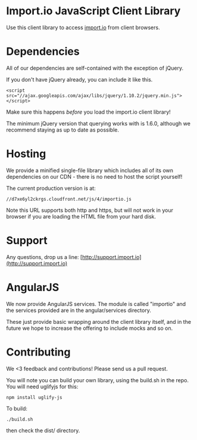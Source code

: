 Import.io JavaScript Client Library
=========

Use this client library to access [import.io](http://import.io) from client browsers.

# Dependencies

All of our dependencies are self-contained with the exception of jQuery.

If you don't have jQuery already, you can include it like this.

    <script src="//ajax.googleapis.com/ajax/libs/jquery/1.10.2/jquery.min.js"></script>

Make sure this happens *before* you load the import.io client library!

The minimum jQuery version that querying works with is 1.6.0, although we recommend staying as up to date as possible.

# Hosting

We provide a minified single-file library which includes all of its own dependencies on our CDN - there is no need to host the script yourself!

The current production version is at:

    //d7xe6yl2ckrgs.cloudfront.net/js/4/importio.js
    
Note this URL supports both http and https, but will not work in your browser if you are loading the HTML file from your hard disk.

# Support

Any questions, drop us a line: [http://support.import.io](http://support.import.io)

# AngularJS

We now provide AngularJS services. The module is called "importio" and the services provided are in the angular/services directory.

These just provide basic wrapping around the client library itself, and in the future we hope to increase the offering to include mocks and so on.

# Contributing

We <3 feedback and contributions! Please send us a pull request.

You will note you can build your own library, using the build.sh in the repo. You will need uglifyjs for this:

    npm install uglify-js
    
To build:

    ./build.sh
    
then check the dist/ directory.
